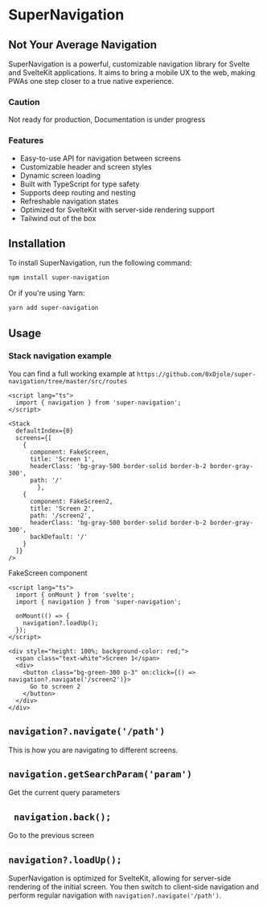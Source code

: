 # SuperNavigation

## Not Your Average Navigation

SuperNavigation is a powerful, customizable navigation library for Svelte and SvelteKit applications. It aims to bring a mobile UX to the web, making PWAs one step closer to a true native experience.

### Caution
Not ready for production, Documentation is under progress

### Features

- Easy-to-use API for navigation between screens
- Customizable header and screen styles
- Dynamic screen loading
- Built with TypeScript for type safety
- Supports deep routing and nesting
- Refreshable navigation states
- Optimized for SvelteKit with server-side rendering support
- Tailwind out of the box

## Installation

To install SuperNavigation, run the following command:

```bash
npm install super-navigation
```

Or if you're using Yarn:

```bash
yarn add super-navigation
```

## Usage

### Stack navigation example 
You can find a full working example at `https://github.com/0xDjole/super-navigation/tree/master/src/routes`

```svelte
<script lang="ts">
  import { navigation } from 'super-navigation';
</script>

<Stack
  defaultIndex={0}
  screens={[
    {
      component: FakeScreen,
      title: 'Screen 1',
      headerClass: 'bg-gray-500 border-solid border-b-2 border-gray-300',
      path: '/'
		},
    {
      component: FakeScreen2,
      title: 'Screen 2',
      path: '/screen2',
      headerClass: 'bg-gray-500 border-solid border-b-2 border-gray-300',
      backDefault: '/'
    }
  ]}
/>
```

FakeScreen component

```svelte
<script lang="ts">
  import { onMount } from 'svelte';
  import { navigation } from 'super-navigation';

  onMount(() => {
    navigation?.loadUp();
  });
</script>

<div style="height: 100%; background-color: red;">
  <span class="text-white">Screen 1</span>
  <div>
    <button class="bg-green-300 p-3" on:click={() => navigation?.navigate('/screen2')}>
      Go to screen 2
    </button>
  </div>
</div>
```

## ``` navigation?.navigate('/path') ``` 
This is how you are navigating to different screens.

## ``` navigation.getSearchParam('param') ``` 
Get the current query parameters

## ``` navigation.back();``` 
Go to the previous screen

## ```navigation?.loadUp();``` 
SuperNavigation is optimized for SvelteKit, allowing for server-side rendering of the initial screen. You then switch to client-side navigation and perform regular navigation with ```navigation?.navigate('/path')```.
